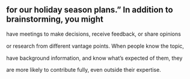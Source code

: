 ## for our holiday season plans.” In addition to brainstorming, you might

have meetings to make decisions, receive feedback, or share opinions

or research from diﬀerent vantage points. When people know the topic,

have background information, and know what’s expected of them, they

are more likely to contribute fully, even outside their expertise.